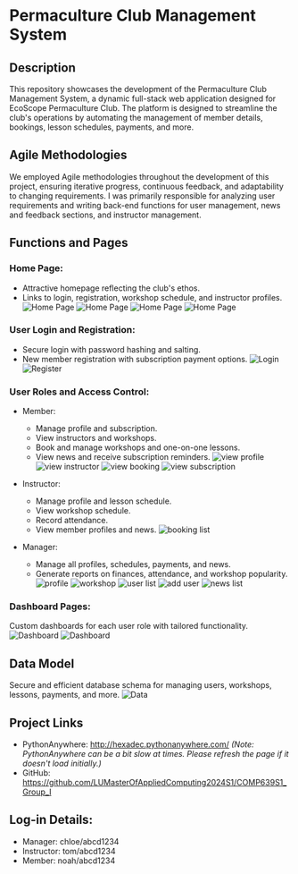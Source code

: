 # Permaculture Club Management System

## Description
This repository showcases the development of the Permaculture Club Management System, a dynamic full-stack web application designed for EcoScope Permaculture Club. The platform is designed to streamline the club's operations by automating the management of member details, bookings, lesson schedules, payments, and more.

## Agile Methodologies
We employed Agile methodologies throughout the development of this project, ensuring iterative progress, continuous feedback, and adaptability to changing requirements. I was primarily responsible for analyzing user requirements and writing back-end functions for user management, news and feedback sections, and instructor management.

## Functions and Pages
### Home Page:
 - Attractive homepage reflecting the club's ethos.
 - Links to login, registration, workshop schedule, and instructor profiles.
![Home Page](img/home1.png)
![Home Page](img/home2.png)
![Home Page](img/home3.png)
![Home Page](img/home4.png)

### User Login and Registration:
  - Secure login with password hashing and salting.
  - New member registration with subscription payment options.
![Login](img/login.png)
![Register](img/register.png)

### User Roles and Access Control:
 - Member:
   - Manage profile and subscription.
   - View instructors and workshops.
   - Book and manage workshops and one-on-one lessons.
   - View news and receive subscription reminders.
 ![view profile](img/customer_profile.png)
 ![view instructor](img/instructor_list.png)
 ![view booking](img/booking.png)
 ![view subscription](img/subscription.png)

 - Instructor:
   - Manage profile and lesson schedule.
   - View workshop schedule.
   - Record attendance.
   - View member profiles and news.
 ![booking list](img/booking_list.png)

 - Manager:
   - Manage all profiles, schedules, payments, and news.
   - Generate reports on finances, attendance, and workshop popularity.
![profile](img/profile.png)
![workshop](img/workshop.png)
![user list](img/user_list.png)
![add user](img/add_user.png)
![news list](img/news_list.png)

### Dashboard Pages:
Custom dashboards for each user role with tailored functionality.
![Dashboard](img/dashboard1.png)
![Dashboard](img/dashboard2.png)

## Data Model
Secure and efficient database schema for managing users, workshops, lessons, payments, and more.
![Data](img/ERD.jpg)

## Project Links
- PythonAnywhere: http://hexadec.pythonanywhere.com/
  _(Note: PythonAnywhere can be a bit slow at times. Please refresh the page if it doesn't load initially.)_
- GitHub: https://github.com/LUMasterOfAppliedComputing2024S1/COMP639S1_Group_I

## Log-in Details:
- Manager: chloe/abcd1234
- Instructor: tom/abcd1234
- Member: noah/abcd1234
